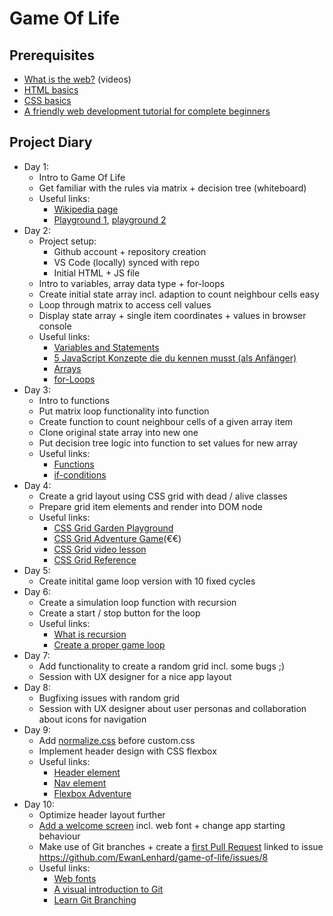 # Game Of Life

## Prerequisites

- [What is the web?](https://www.youtube.com/playlist?list=PLo3w8EB99pqLEopnunz-dOOBJ8t-Wgt2g) (videos)
- [HTML basics](https://developer.mozilla.org/en-US/docs/Learn/Getting_started_with_the_web/HTML_basics)
- [CSS basics](https://developer.mozilla.org/en-US/docs/Learn/Getting_started_with_the_web/CSS_basics)
- [A friendly web development tutorial for complete beginners](https://www.internetingishard.com/html-and-css/)

## Project Diary

- Day 1:
  - Intro to Game Of Life
  - Get familiar with the rules via matrix + decision tree (whiteboard)
  - Useful links:
    - [Wikipedia page](https://en.wikipedia.org/wiki/Conway%27s_Game_of_Life)
    - [Playground 1](https://playgameoflife.com/), [playground 2](https://copy.sh/life/)
- Day 2:
  - Project setup:
    - Github account + repository creation
    - VS Code (locally) synced with repo
    - Initial HTML + JS file
  - Intro to variables, array data type + for-loops
  - Create initial state array incl. adaption to count neighbour cells easy
  - Loop through matrix to access cell values
  - Display state array + single item coordinates + values in browser console
  - Useful links:
    - [Variables and Statements](https://wesbos.com/javascript/01-the-basics/variables-and-statements)
    - [5 JavaScript Konzepte die du kennen musst (als Anfänger)](https://www.youtube.com/watch?v=LZpS4xS307Q)
    - [Arrays](https://wesbos.com/javascript/08-data-types/arrays)
    - [for-Loops](https://wesbos.com/javascript/09-gettin-loopy/54-looping-and-iterating-for-for-in-for-off-and-while-loops)
- Day 3:
  - Intro to functions
  - Put matrix loop functionality into function
  - Create function to count neighbour cells of a given array item
  - Clone original state array into new one
  - Put decision tree logic into function to set values for new array
  - Useful links:
    - [Functions](https://wesbos.com/javascript/02-functions/functions-custom/)
    - [if-conditions](https://wesbos.com/javascript/07-logic-and-flow-control/if-statements-function-returns-truthy-falsy/)
- Day 4:
  - Create a grid layout using CSS grid with dead / alive classes
  - Prepare grid item elements and render into DOM node
  - Useful links:
    - [CSS Grid Garden Playground](https://cssgridgarden.com/)
    - [CSS Grid Adventure Game](https://gridcritters.com/)(€€)
    - [CSS Grid video lesson](https://cssgrid.io/)
    - [CSS Grid Reference](https://tympanus.net/codrops/css_reference/grid/)
- Day 5:
  - Create initital game loop version with 10 fixed cycles
- Day 6:
  - Create a simulation loop function with recursion
  - Create a start / stop button for the loop
  - Useful links:
    - [What is recursion](https://www.youtube.com/watch?v=6oDQaB2one8)
    - [Create a proper game loop](https://spicyyoghurt.com/tutorials/html5-javascript-game-development/create-a-proper-game-loop-with-requestanimationframe)
- Day 7:
  - Add functionality to create a random grid incl. some bugs ;)
  - Session with UX designer for a nice app layout
- Day 8:
  - Bugfixing issues with random grid
  - Session with UX designer about user personas and collaboration about icons for navigation
- Day 9:
  - Add [normalize.css](https://github.com/sindresorhus/modern-normalize) before custom.css
  - Implement header design with CSS flexbox
  - Useful links:
      - [Header element](https://developer.mozilla.org/en-US/docs/Web/HTML/Element/header)
      - [Nav element](https://developer.mozilla.org/en-US/docs/Web/HTML/Element/nav)
      - [Flexbox Adventure](https://codingfantasy.com/games/flexboxadventure/play)
- Day 10:
  - Optimize header layout further
  - [Add a welcome screen](https://github.com/EwanLenhard/game-of-life/issues/8) incl. web font + change app starting behaviour
  - Make use of Git branches + create a [first Pull Request](https://github.com/EwanLenhard/game-of-life/pull/15) linked to issue https://github.com/EwanLenhard/game-of-life/issues/8
  - Useful links:
    - [Web fonts](https://developer.mozilla.org/en-US/docs/Learn/CSS/Styling_text/Web_fonts)
    - [A visual introduction to Git](https://medium.com/@ashk3l/a-visual-introduction-to-git-9fdca5d3b43a)
    - [Learn Git Branching](https://learngitbranching.js.org)
